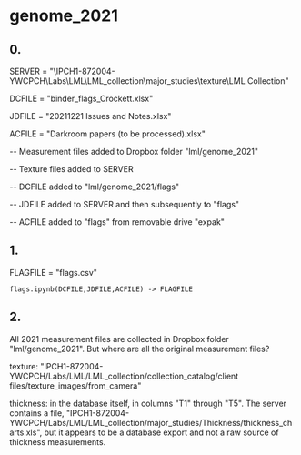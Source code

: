 # genome_2021


## 0. 

SERVER = "\IPCH1-872004-YWCPCH\Labs\LML\LML_collection\major_studies\texture\LML Collection"

DCFILE = "binder_flags_Crockett.xlsx"

JDFILE = "20211221 Issues and Notes.xlsx"

ACFILE = "Darkroom papers (to be processed).xlsx"


-- Measurement files added to Dropbox folder "lml/genome_2021"

-- Texture files added to SERVER

-- DCFILE added to "lml/genome_2021/flags"

-- JDFILE added to SERVER and then subsequently to "flags"

-- ACFILE added to "flags" from removable drive "expak"


## 1. 

FLAGFILE = "flags.csv"

``flags.ipynb(DCFILE,JDFILE,ACFILE) -> FLAGFILE``


## 2.

All 2021 measurement files are collected in Dropbox folder "lml/genome_2021". But where are all the original measurement files?

texture: "IPCH1-872004-YWCPCH/Labs/LML/LML_collection/collection_catalog/client files/texture_images/from_camera"

thickness: in the database itself, in columns "T1" through "T5". The server contains a file, "IPCH1-872004-YWCPCH/Labs/LML/LML_collection/major_studies/Thickness/thickness_charts.xls", but it appears to be a database export and not a raw source of thickness measurements.


